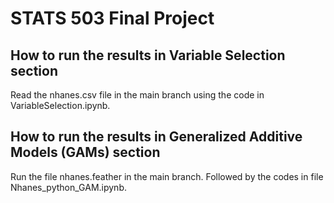 # STATS 503 Final Project

## How to run the results in Variable Selection section

Read the nhanes.csv file in the main branch using the code in VariableSelection.ipynb. 

## How to run the results in Generalized Additive Models (GAMs) section

Run the file nhanes.feather in the main branch. Followed by the codes in file Nhanes_python_GAM.ipynb.
